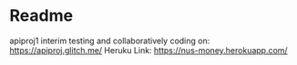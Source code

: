 # Readme

apiproj1 interim testing and collaboratively coding on: https://apiproj.glitch.me/
Heruku Link: https://nus-money.herokuapp.com/
